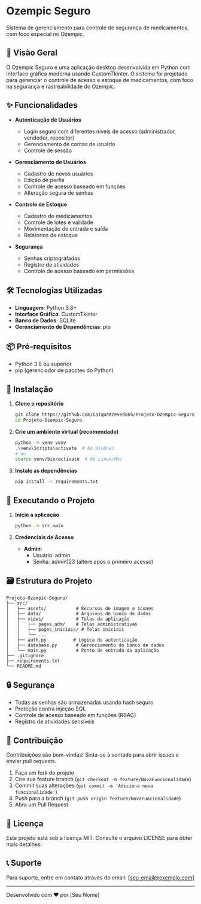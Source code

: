 # Ozempic Seguro

Sistema de gerenciamento para controle de segurança de medicamentos, com foco especial no Ozempic.

## 🚀 Visão Geral

O Ozempic Seguro é uma aplicação desktop desenvolvida em Python com interface gráfica moderna usando CustomTkinter. O sistema foi projetado para gerenciar o controle de acesso e estoque de medicamentos, com foco na segurança e rastreabilidade do Ozempic.

## ✨ Funcionalidades

- **Autenticação de Usuários**
  - Login seguro com diferentes níveis de acesso (administrador, vendedor, repositor)
  - Gerenciamento de contas de usuário
  - Controle de sessão

- **Gerenciamento de Usuários**
  - Cadastro de novos usuários
  - Edição de perfis
  - Controle de acesso baseado em funções
  - Alteração segura de senhas

- **Controle de Estoque**
  - Cadastro de medicamentos
  - Controle de lotes e validade
  - Movimentação de entrada e saída
  - Relatórios de estoque

- **Segurança**
  - Senhas criptografadas
  - Registro de atividades
  - Controle de acesso baseado em permissões

## 🛠️ Tecnologias Utilizadas

- **Linguagem**: Python 3.8+
- **Interface Gráfica**: CustomTkinter
- **Banco de Dados**: SQLite
- **Gerenciamento de Dependências**: pip

## 📦 Pré-requisitos

- Python 3.8 ou superior
- pip (gerenciador de pacotes do Python)

## 🚀 Instalação

1. **Clone o repositório**
   ```bash
   git clone https://github.com/CaiqueAzevedo65/Projeto-Ozempic-Seguro.git
   cd Projeto-Ozempic-Seguro
   ```

2. **Crie um ambiente virtual (recomendado)**
   ```bash
   python -m venv venv
   .\venv\Scripts\activate  # No Windows
   # ou
   source venv/bin/activate  # No Linux/Mac
   ```

3. **Instale as dependências**
   ```bash
   pip install -r requirements.txt
   ```

## 🏃 Executando o Projeto

1. **Inicie a aplicação**
   ```bash
   python -m src.main
   ```

2. **Credenciais de Acesso**
   - **Admin**: 
     - Usuário: admin
     - Senha: admin123 (altere após o primeiro acesso)

## 🗃️ Estrutura do Projeto

```
Projeto-Ozempic-Seguro/
├── src/
│   ├── assets/           # Recursos de imagem e ícones
│   ├── data/             # Arquivos de banco de dados
│   ├── views/            # Telas da aplicação
│   │   ├── pages_adm/    # Telas administrativas
│   │   ├── pages_iniciais/ # Telas iniciais
│   │   └── ...
│   ├── auth.py          # Lógica de autenticação
│   ├── database.py       # Gerenciamento do banco de dados
│   └── main.py           # Ponto de entrada da aplicação
├── .gitignore
├── requirements.txt
└── README.md
```

## 🔒 Segurança

- Todas as senhas são armazenadas usando hash seguro
- Proteção contra injeção SQL
- Controle de acesso baseado em funções (RBAC)
- Registro de atividades sensíveis

## 🤝 Contribuição

Contribuições são bem-vindas! Sinta-se à vontade para abrir issues e enviar pull requests.

1. Faça um fork do projeto
2. Crie sua feature branch (`git checkout -b feature/NovaFuncionalidade`)
3. Commit suas alterações (`git commit -m 'Adiciona nova funcionalidade'`)
4. Push para a branch (`git push origin feature/NovaFuncionalidade`)
5. Abra um Pull Request

## 📝 Licença

Este projeto está sob a licença MIT. Consulte o arquivo LICENSE para obter mais detalhes.

## 📞 Suporte

Para suporte, entre em contato através do email: [seu-email@exemplo.com]

---

Desenvolvido com ❤️ por [Seu Nome]
